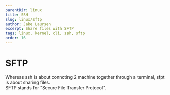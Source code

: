 ```yaml
---
parentDir: linux
title: SSH
slug: linux/sftp
author: Jake Laursen
excerpt: Share files with SFTP
tags: linux, kernel, cli, ssh, sftp
order: 16
---
```


# SFTP
Whereas ssh is about conncting 2 machine together through a terminal, sfpt is about sharing files.  
SFTP stands for "Secure File Transfer Protocol".  


